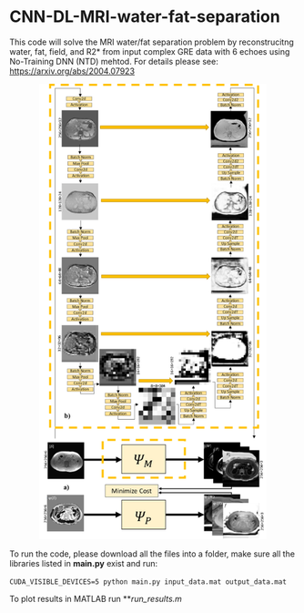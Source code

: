 # CNN-DL-MRI-water-fat-separation

This code will solve the MRI water/fat separation problem by reconstrucitng water, fat, field, and R2* from  input complex GRE data with 6 echoes using No-Training DNN (NTD) mehtod. For details please see:
https://arxiv.org/abs/2004.07923




<p align="center">
  <img src="https://github.com/RaminJafari/DL-MRI-Water-Fat-Separation/blob/master/network.png" width="400" height="800" />
</p>





To run the code, please download all the files into a folder, make sure all the libraries listed in **main.py** exist and run:

```CUDA_VISIBLE_DEVICES=5 python main.py input_data.mat output_data.mat```

To plot results in MATLAB run ***run_results.m*

